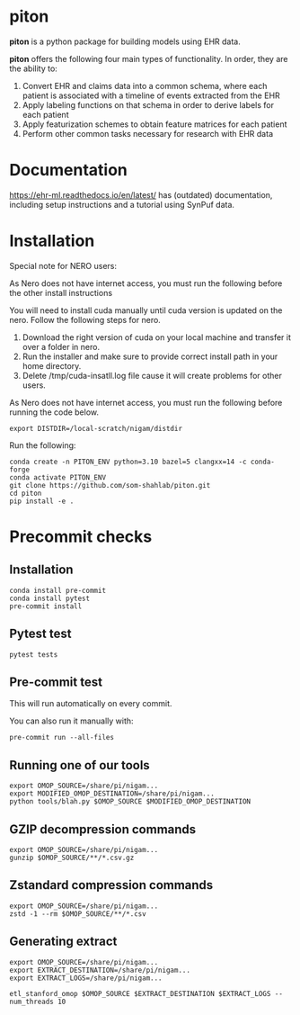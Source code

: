 # piton

**piton** is a python package for building models using EHR data.

**piton** offers the following four main types of functionality. In order, they are the ability to:
1. Convert EHR and claims data into a common schema, where each patient is associated with a timeline of events extracted from the EHR
2. Apply labeling functions on that schema in order to derive labels for each patient
3. Apply featurization schemes to obtain feature matrices for each patient
4. Perform other common tasks necessary for research with EHR data

# Documentation

https://ehr-ml.readthedocs.io/en/latest/ has (outdated) documentation, including setup instructions and a tutorial using SynPuf data.

# Installation

Special note for NERO users:

As Nero does not have internet access, you must run the following before the other install instructions

You will need to install cuda manually until cuda version is updated on the nero. Follow the following steps for nero.

1. Download the right version of cuda on your local machine and transfer it over a folder in nero.
2. Run the installer and make sure to provide correct install path in your home directory.
3. Delete /tmp/cuda-insatll.log file cause it will create problems for other users.

As Nero does not have internet access, you must run the following before running the code below.

```
export DISTDIR=/local-scratch/nigam/distdir
```

Run the following:

```
conda create -n PITON_ENV python=3.10 bazel=5 clangxx=14 -c conda-forge
conda activate PITON_ENV
git clone https://github.com/som-shahlab/piton.git
cd piton
pip install -e .
```



# Precommit checks

## Installation
```
conda install pre-commit
conda install pytest
pre-commit install
```

## Pytest test

```
pytest tests
```

## Pre-commit test

This will run automatically on every commit.

You can also run it manually with:

```
pre-commit run --all-files
```


## Running one of our tools
```
export OMOP_SOURCE=/share/pi/nigam...
export MODIFIED_OMOP_DESTINATION=/share/pi/nigam...
python tools/blah.py $OMOP_SOURCE $MODIFIED_OMOP_DESTINATION
```


## GZIP decompression commands
```
export OMOP_SOURCE=/share/pi/nigam...
gunzip $OMOP_SOURCE/**/*.csv.gz
```

## Zstandard compression commands
```
export OMOP_SOURCE=/share/pi/nigam...
zstd -1 --rm $OMOP_SOURCE/**/*.csv
```

## Generating extract

```
export OMOP_SOURCE=/share/pi/nigam...
export EXTRACT_DESTINATION=/share/pi/nigam...
export EXTRACT_LOGS=/share/pi/nigam...

etl_stanford_omop $OMOP_SOURCE $EXTRACT_DESTINATION $EXTRACT_LOGS --num_threads 10
```
